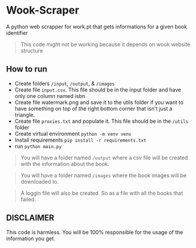 # Wook-Scraper
A python web scrapper for work.pt that gets informations for a given book identifier

> This code might not be working because it depends on wook website structure

## How to run

- Create folders `/input`, `/output`, & `/images` 
- Create file `input.csv`. This file should be in the input folder and have only one column named isbn
- Create file watermark.png and save it to the utils folder if you want to have something on top of the right bottom corner that isn't just a triangle.
- Create file `proxies.txt` and populate it. This file should be in the `/utils` folder
- Create virtual environment `python -m venv venv`
- Install requirements `pip install -r requirements.txt`
- run `python main.py`


> You will have a folder named `/output` where a csv file will be created with the information about the book.

> You will have a folder named `/images` where the book images will be downloaded to.

> A loggin file will also be created. So as a file with all the books that failed.

## DISCLAIMER 
This code is harmless. 
You will be 100% responsible for the usage of the information you get.
